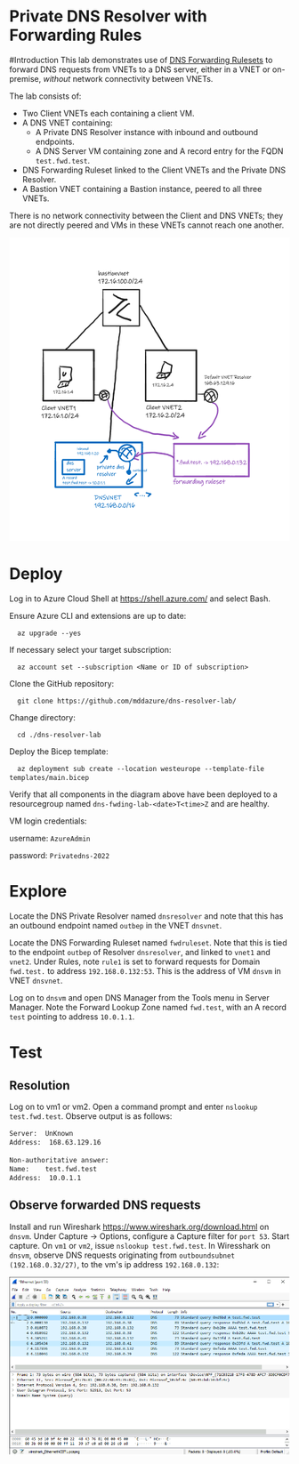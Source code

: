 # **Private DNS Resolver with Forwarding Rules**
#Introduction
This lab demonstrates use of [DNS Forwarding Rulesets](https://learn.microsoft.com/en-us/azure/dns/private-resolver-endpoints-rulesets#dns-forwarding-rulesets) to forward DNS requests from VNETs to a DNS server, either in a VNET or on-premise, *without* network connectivity between VNETs.

The lab consists of:
- Two Client VNETs each containing a client VM.
- A DNS VNET containing:
  - A Private DNS Resolver instance with inbound and outbound endpoints.
  - A DNS Server VM containing zone and A record entry for the FQDN `test.fwd.test`.
- DNS Forwarding Ruleset linked to the Client VNETs and the Private DNS Resolver.
- A Bastion VNET containing a Bastion instance, peered to all three VNETs.
 
There is no network connectivity between the Client and DNS VNETs; they are not directly peered and VMs in these VNETs cannot reach one another.

![image](images/dns-resolver-lab.png)

 
# Deploy
Log in to Azure Cloud Shell at https://shell.azure.com/ and select Bash.

Ensure Azure CLI and extensions are up to date:
  
      az upgrade --yes
  
If necessary select your target subscription:
  
      az account set --subscription <Name or ID of subscription>
  
Clone the  GitHub repository:
  
      git clone https://github.com/mddazure/dns-resolver-lab/
  
Change directory:
  
      cd ./dns-resolver-lab

Deploy the Bicep template:

      az deployment sub create --location westeurope --template-file templates/main.bicep

Verify that all components in the diagram above have been deployed to a resourcegroup named `dns-fwding-lab-<date>T<time>Z` and are healthy. 

VM login credentials:

username: `AzureAdmin`

password: `Privatedns-2022`

# Explore
Locate the DNS Private Resolver named `dnsresolver` and note that this has an outbound endpoint named `outbep` in the VNET `dnsvnet`.

Locate the DNS Forwarding Ruleset named `fwdruleset`. Note that this is tied to the endpoint `outbep` of Resolver `dnsresolver`, and linked to `vnet1` and `vnet2`. Under Rules, note `rule1` is set to forward requests for Domain `fwd.test.` to address `192.168.0.132:53`. This is the address of VM `dnsvm` in VNET `dnsvnet`.

Log on to `dnsvm` and open DNS Manager from the Tools menu in Server Manager. Note the Forward Lookup Zone named `fwd.test`, with an A record `test` pointing to address `10.0.1.1`.

# Test

## Resolution
Log on to vm1 or vm2.
Open a command prompt and enter `nslookup test.fwd.test`.
Observe output is as follows:
```C:\Users\AzureAdmin>nslookup test.fwd.test
Server:  UnKnown
Address:  168.63.129.16

Non-authoritative answer:
Name:    test.fwd.test
Address:  10.0.1.1
```
## Observe forwarded DNS requests
Install and run Wireshark https://www.wireshark.org/download.html on `dnsvm`.
Under Capture -> Options, configure a Capture filter for `port 53`.
Start capture.
On `vm1` or `vm2`, issue `nslookup test.fwd.test`.
In Wiresshark on `dnsvm`, observe DNS requests originating from `outboundsubnet (192.168.0.32/27)`,  to the vm's ip address `192.168.0.132`:

![image](images/wireshark.png)



